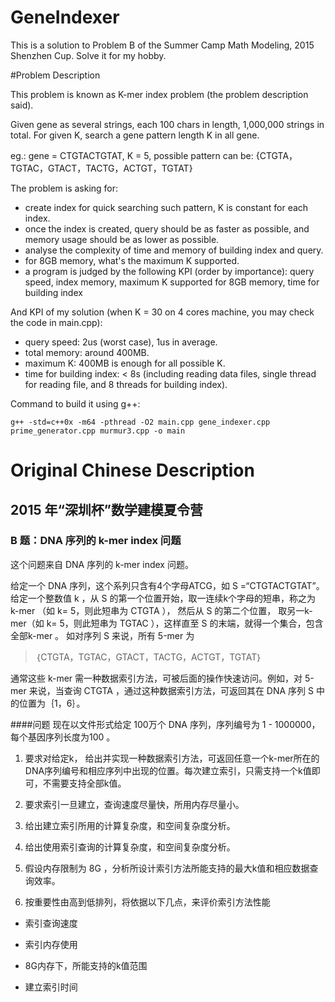 # GeneIndexer
This is a solution to Problem B of the Summer Camp Math Modeling, 2015 Shenzhen Cup. Solve it for my hobby.

#Problem Description

This problem is known as K-mer index problem (the problem description said).

Given gene as several strings, each 100 chars in length, 1,000,000 strings in total. For given K, search a gene pattern length K in all gene.

eg.: gene = CTGTACTGTAT, K = 5, possible pattern can be: {CTGTA，TGTAC，GTACT，TACTG，ACTGT，TGTAT}

The problem is asking for:

* create index for quick searching such pattern, K is constant for each index.
* once the index is created, query should be as faster as possible, and memory usage should be as lower as possible.
* analyse the complexity of time and memory of building index and query.
* for 8GB memory, what's the maximum K supported.
* a program is judged by the following KPI (order by importance): query speed, index memory, maximum K supported for 8GB memory, time for building index

And KPI of my solution (when K = 30 on 4 cores machine, you may check the code in main.cpp):
* query speed: 2us (worst case), 1us in average.
* total memory: around 400MB.
* maximum K: 400MB is enough for all possible K.
* time for building index: < 8s (including reading data files, single thread for reading file, and 8 threads for building index).

Command to build it using g++:
```
g++ -std=c++0x -m64 -pthread -O2 main.cpp gene_indexer.cpp prime_generator.cpp murmur3.cpp -o main
```

# Original Chinese Description

## 2015 年“深圳杯”数学建模夏令营
### B 题：DNA 序列的 k-mer index 问题
这个问题来自 DNA 序列的 k-mer index 问题。

给定一个 DNA 序列，这个系列只含有4个字母ATCG，如 S =“CTGTACTGTAT”。给定一个整数值 k ，从 S 的第一个位置开始，取一连续k个字母的短串，称之为 k-mer （如 k= 5，则此短串为 CTGTA ）， 然后从 S 的第二个位置， 取另一k-mer（如 k= 5，则此短串为 TGTAC ），这样直至 S 的末端，就得一个集合，包含全部k-mer 。 如对序列 S 来说，所有 5-mer 为

> ｛CTGTA，TGTAC，GTACT，TACTG，ACTGT，TGTAT｝

通常这些 k-mer 需一种数据索引方法，可被后面的操作快速访问。例如，对 5-mer 来说，当查询 CTGTA ，通过这种数据索引方法，可返回其在 DNA 序列 S 中的位置为｛1，6｝。

####问题
现在以文件形式给定 100万个 DNA 序列，序列编号为 1 - 1000000，每个基因序列长度为100 。

1. 要求对给定k， 给出并实现一种数据索引方法，可返回任意一个k-mer所在的DNA序列编号和相应序列中出现的位置。每次建立索引，只需支持一个k值即可，不需要支持全部k值。

2. 要求索引一旦建立，查询速度尽量快，所用内存尽量小。

3. 给出建立索引所用的计算复杂度，和空间复杂度分析。

4. 给出使用索引查询的计算复杂度，和空间复杂度分析。

5. 假设内存限制为 8G ，分析所设计索引方法所能支持的最大k值和相应数据查询效率。

6. 按重要性由高到低排列，将依据以下几点，来评价索引方法性能 

  * 索引查询速度

  * 索引内存使用

  * 8G内存下，所能支持的k值范围

  * 建立索引时间

